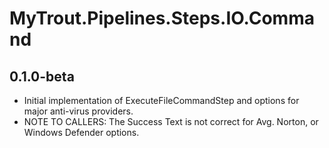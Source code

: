 # MyTrout.Pipelines.Steps.IO.Command

## 0.1.0-beta
- Initial implementation of ExecuteFileCommandStep and options for major anti-virus providers.
- NOTE TO CALLERS: The Success Text is not correct for Avg. Norton, or Windows Defender options.